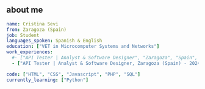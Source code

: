 ## about me <!-- <img src="https://media.giphy.com/media/mGcNjsfWAjY5AEZNw6/giphy.gif" width="50"> -->

```yaml
name: Cristina Sevi
from: Zaragoza (Spain)
job: Student
languages_spoken: Spanish & English
education: ["VET in Microcomputer Systems and Networks"]
work_experiences: 
  #- ["API Tester | Analyst & Software Designer", "Zaragoza", "Spain", "2024"]
  - ["API Tester | Analyst & Software Designer, Zaragoza (Spain) - 2024"]

code: ["HTML", "CSS", "Javascript", "PHP", "SQL"]
currently_learning: ["Python"]
```
